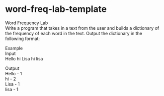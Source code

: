 # word-freq-lab-template
Word Frequency Lab  
Write a program that takes in a text from the user and builds a dictionary of the frequency of each word in the text. Output the dictionary in the following format:

Example  
Input  
Hello hi Lisa hi lisa  

Output  
Hello - 1  
hi - 2  
Lisa - 1  
lisa - 1

